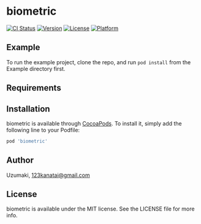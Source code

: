 # biometric

[![CI Status](https://img.shields.io/travis/Uzumaki/biometric.svg?style=flat)](https://travis-ci.org/Uzumaki/biometric)
[![Version](https://img.shields.io/cocoapods/v/biometric.svg?style=flat)](https://cocoapods.org/pods/biometric)
[![License](https://img.shields.io/cocoapods/l/biometric.svg?style=flat)](https://cocoapods.org/pods/biometric)
[![Platform](https://img.shields.io/cocoapods/p/biometric.svg?style=flat)](https://cocoapods.org/pods/biometric)

## Example

To run the example project, clone the repo, and run `pod install` from the Example directory first.

## Requirements

## Installation

biometric is available through [CocoaPods](https://cocoapods.org). To install
it, simply add the following line to your Podfile:

```ruby
pod 'biometric'
```

## Author

Uzumaki, 123kanatai@gmail.com

## License

biometric is available under the MIT license. See the LICENSE file for more info.
